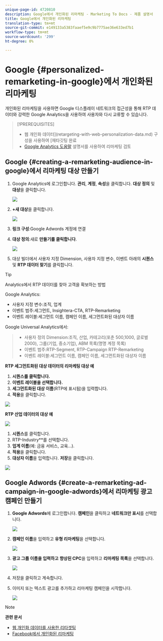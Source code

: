 ```yaml
---
unique-page-id: 4720810
description: Google에서 개인화된 리마케팅 - Marketing To Docs - 제품 설명서
title: Google에서 개인화된 리마케팅
translation-type: tm+mt
source-git-commit: e149133a5383faaef5e9c9b7775ae36e633ed7b1
workflow-type: tm+mt
source-wordcount: '299'
ht-degree: 0%

---
```



# Google {#personalized-remarketing-in-google}에서 개인화된 리마케팅

개인화된 리마케팅을 사용하면 Google 디스플레이 네트워크의 접근성을 통해 RTP 데이터와 강력한 Google Analytics을 사용하여 사용자와 다시 교류할 수 있습니다.

>[!PREREQUISITES]
>
>* 웹 개인화 데이터](retargeting-with-web-personalization-data.md) 구성을 사용하여 [재타깃팅 완료
>* [Google Analytics 도움말](https://support.google.com/analytics/topic/2611283?hl=en&amp;ref_topic=3413645) 설명서를 사용하여 리마케팅 검토

>



## Google {#creating-a-remarketing-audience-in-google}에서 리마케팅 대상 만들기

1. Google Analytics에 로그인합니다. **관리**, **계정**, **속성**&#x200B;을 클릭합니다. **대상 정의** 및 **대상**&#x200B;을 클릭합니다.

   ![](assets/remarketing-ga-screenshots.jpg)

1. **+새 대상**&#x200B;을 클릭합니다.

   ![](assets/image2015-1-15-17-3a26-3a40.png)

1. **링크 구성**:Google Adwords 계정에 연결
1. **대상 정의**:새로  **만들기를 클릭합니다**.

   ![](assets/image2015-1-15-17-3a32-3a4.png)

1. 대상 빌더에서 사용자 지정 Dimension, 사용자 지정 변수, 이벤트 아래의 **시퀀스** 및 **RTP 데이터 찾기**&#x200B;를 클릭합니다.

>[!TIP]
>
>Analytics에서 RTP 데이터를 찾아 고객을 확보하는 방법
>
>Google Analytics:
>
>* 사용자 지정 변수:조직, 업계
>* 이벤트 범주:세그먼트, Insightera-CTA, RTP-Remarketing
>* 이벤트 레이블:세그먼트 이름, 캠페인 이름, 세그먼트화된 대상자 이름

>
>
Google Universal Analytics에서:
>
>* 사용자 정의 Dimension:조직, 산업, 카테고리(포춘 500,1000, 글로벌 2000), 그룹(기업, 중소기업), ABM 목록(명명 계정 목록)
>* 이벤트 범주:RTP-Segment, RTP-Campaign RTP-Remarketing
>* 이벤트 레이블:세그먼트 이름, 캠페인 이름, 세그먼트화된 대상자 이름

>



**RTP 세그먼트화된 대상 데이터의 리마케팅 대상 예**

1. **시퀀스를 클릭합니다.**
1. **이벤트 레이블을 선택합니다.**
1. **세그먼트화된 대상 이름**(RTP에 표시됨)을 입력합니다.
1. **적용**&#x200B;을 클릭합니다.

![](assets/image2015-2-10-14-3a51-3a43.png)

**RTP 산업 데이터의 대상 예**

![](assets/image2015-1-15-17-3a36-3a5.png)

1. **시퀀스**&#x200B;를 클릭합니다.
1. RTP-Industry**를 선택합니다.
1. **업계 이름**(예: 금융 서비스, 교육...).
1. **적용**&#x200B;을 클릭합니다.
1. **대상자 이름**&#x200B;을 입력합니다. **저장**&#x200B;을 클릭합니다.

![](assets/image2015-1-15-18-3a29-3a16.png)

## Google Adwords {#create-a-remarketing-ad-campaign-in-google-adwords}에서 리마케팅 광고 캠페인 만들기

1. **Google Adwords**&#x200B;에 로그인합니다. **캠페인**&#x200B;을 클릭하고 **네트워크만 표시**&#x200B;를 선택합니다.

   ![](assets/image2015-1-15-18-3a31-3a58.png)

1. **캠페인 이름**&#x200B;을 입력하고 **유형 리마케팅**&#x200B;을 선택합니다.

   ![](assets/image2015-1-15-18-3a35-3a7.png)

1. **광고 그룹 이름을 입력하고** **향상된 CPC**&#x200B;을 입력하고 **리마케팅 목록**&#x200B;을 선택합니다.

   ![](assets/image2015-1-15-18-3a51-3a57.png)

1. 저장을 클릭하고 계속합니다.
1. 이미지 또는 텍스트 광고를 추가하고 리마케팅 캠페인을 시작합니다.

   ![](assets/image2015-1-15-18-3a47-3a21.png)

>[!NOTE]
>
>**관련 문서**
>
>* [웹 개인화 데이터를 사용한 리타겟팅](retargeting-with-web-personalization-data.md)
>* [Facebook에서 개인화된 리마케팅](personalized-remarketing-in-facebook.md)


